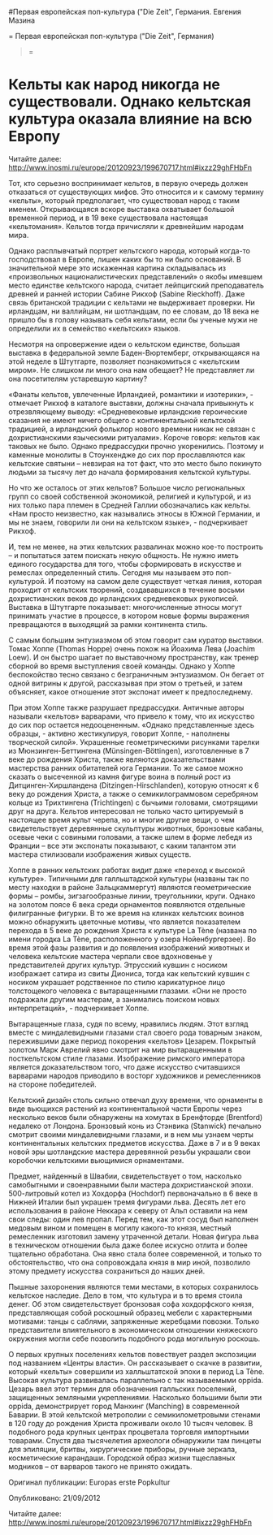 #Первая европейская поп-культура
("Die Zeit", Германия. Евгения Мазина

= Первая европейская поп-культура
("Die Zeit", Германия)
> =

# Кельты как народ никогда не существовали. Однако кельтская культура оказала влияние на всю Европу #

Читайте далее: http://www.inosmi.ru/europe/20120923/199670717.html#ixzz29ghFHbFn

Тот, кто серьезно воспринимает кельтов, в первую очередь должен отказаться от существующих мифов. Это относится и к самому термину «кельты», который предполагает, что существовал народ с таким именем. Открывающаяся вскоре выставка охватывает большой временной период, и в 19 веке существовала настоящая «кельтомания». Кельтов тогда причисляли к древнейшим народам мира.



Однако расплывчатый портрет кельтского народа, который когда-то господствовал в Европе, лишен каких бы то ни было оснований. В значительной мере это искаженная картина складывалась из «произвольных националистических представлений» о якобы имевшем место единстве кельтского народа, считает лейпцигский преподаватель древней и ранней истории Сабине Рикхоф (Sabine Rieckhoff). Даже связь британской традиции с кельтами не выдерживает проверки. Ни ирландцам, ни валлийцам, ни шотландцам, по ее словам, до 18 века не пришло бы в голову называть себя кельтами, если бы ученые мужи не определили их в семейство «кельтских» языков.



Несмотря на опровержение идеи о кельтском единстве, большая выставка в федеральной земле Баден-Вюртемберг, открывающаяся на этой неделе в Штутгарте, позволяет познакомиться с «кельтским миром». Не слишком ли много она нам обещает? Не представляет ли она посетителям устаревшую картину?



«Фанаты кельтов, увлеченные Ирландией, романтики и изотерики», - отмечает Рикхоф в каталоге выставки, должны сначала привыкнуть к отрезвляющему выводу: «Средневековые ирландские героические сказания не имеют ничего общего с континентальной кельтской традицией, а ирландский фольклор нового времени никак не связан с дохристианскими языческими ритуалами». Короче говоря: кельтов как таковых не было. Однако предрассудки прочно укоренились. Поэтому и каменные монолиты в Стоунхендже до сих пор прославляются как кельтские святыни – невзирая на тот факт, что это место было покинуто людьми за тысячу лет до начала формирования кельтской культуры.



Но что же осталось от этих кельтов? Большое число региональных групп со своей собственной экономикой, религией и культурой, и из них только пара племен в Средней Галлии обозначались как кельты. «Нам просто неизвестно, как назывались этносы в Южной Германии, и мы не знаем, говорили ли они на кельтском языке», - подчеркивает Рикхоф.



И, тем не менее, на этих кельтских развалинах можно кое-то построить – и попытаться затем поискать некую общность. Не нужно иметь единого государства для того, чтобы сформировать в искусстве и ремеслах определенный стиль. Сегодня мы называем это поп-культурой. И поэтому на самом деле существует четкая линия, которая проходит от кельтских творений, создававшихся в течение восьми дохристианских веков до ирландских средневековых рукописей. Выставка в Штутгарте показывает: многочисленные этносы могут принимать участие в  процессе, в котором новые формы выражения превращаются в выходящий за рамки континента стиль.



С самым большим энтузиазмом об этом говорит сам куратор выставки. Томас Хоппе (Thomas Hoppe) очень похож на Йоахима Лева (Joachim Loew). И он быстро шагает по выставочному пространству, как тренер сборной во время выступления своей команды. Однако у Хоппе беспокойство тесно связано с безграничным энтузиазмом. Он бегает от одной витрины к другой, рассказывая при этом о третьей, и затем объясняет, какое отношение этот экспонат имеет к предпоследнему.



При этом Хоппе также разрушает предрассудки. Античные авторы называли «кельтов» варварами, что привело к тому, что их искусство до сих пор остается недооцененным. «Однако представленные здесь образцы, - активно жестикулируя, говорит Хоппе, - наполнены творческой силой». Украшенные геометрическими рисунками тарелки из Мюнзинген-Беттингена (Münsingen-Böttingen), изготовленные в 7 веке до рождения Христа, также являются доказательствами мастерства ранних обитателей юга Германии. То же самое можно сказать о высеченной из камня фигуре воина в полный рост из Дитцинген-Хиршландена (Ditzingen-Hirschlanden), которую относят к 6 веку до рождения Христа, а также о семикилограммовом серебряном кольце из Трихтингена (Trichtingen) с бычьими головами, смотрящими друг на друга. Кельтов интересовал не только часто цитируемый в настоящее время культ черепа, но и многие другие вещи, о чем свидетельствует деревянные скульптуры животных, бронзовые кабаны, осевые чеки с совиными головами, а также шлем в форме лебедя из Франции – все эти экспонаты показывают, с каким талантом эти мастера стилизовали изображения живых существ.



Хоппе в ранних кельтских работах видит даже «переход к высокой культуре». Типичными для галльштадской культуры (названы так по месту находки в районе Зальцкаммергут) являются геометрические формы – ромбы, зигзагообразные линии, треугольники, круги. Однако на золотом поясе 6 века среди орнаментов появляются отдельные филигранные фигурки. В то же время на клинках кельтских воинов можно обнаружить цветочные мотивы, что является показателем перехода в 5 веке до рождения Христа к культуре La Tène (названа по имени городка La Tène, расположенного у озера Нойенбургерзее). Во время этой фазы развития и до появления изображений животных и человека кельтские мастера черпали свое вдохновенье у представителей других культур. Этрусский кувшин с носиком изображает сатира из свиты Диониса, тогда как кельтский кувшин с носиком украшает родственное по стилю карикатурное лицо толстощекого человека с вытаращенными глазами. «Они не просто подражали другим мастерам, а занимались поиском новых интерпретаций», - подчеркивает Хоппе.



Вытаращенные глаза, судя по всему, нравились людям. Этот взгляд вместе с миндалевидными глазами стал своего рода товарным знаком, пережившими даже период покорения «кельтов» Цезарем. Покрытый золотом Марк Аврелий явно смотрит на мир вытаращенными в посткельтском стиле глазами. Изображение римского императора является доказательством того, что даже искусство считавшихся варварами народов приводило в восторг художников и ремесленников на стороне победителей.



Кельтский дизайн столь сильно отвечал духу времени, что орнаменты в виде вьющихся растений из континентальной части Европы через несколько веков были обнаружены на хомутах в Бренфторде (Brentford) недалеко от Лондона. Бронзовый конь из Стэнвика (Stanwick) печально смотрит своими миндалевидными глазами, и в нем мы узнаем черты континентальных кельтских предметов искусства. Даже в 7 и в 9 веках новой эры шотландские мастера деревянной резьбы украшали свои коробочки кельтскими вьющимися орнаментами.



Предмет, найденный в Швабии, свидетельствует о том, насколько самобытными и своенравными были мастера дохристианской эпохи. 500-литровый котел из Хохдорфа (Hochdorf) первоначально в 6 веке в Нижней Италии был украшен тремя фигурами льва. Десять лет его использования в районе Неккара к северу от Альп оставили на нем свои следы: один лев пропал. Перед тем, как этот сосуд был наполнен медовым вином и помещен в могилу какого-то князя, местный ремесленник изготовил замену утраченной детали. Новая фигура льва в техническом отношении была даже более искусно отлита и более тщательно обработана. Она явно стала более современной, и только то обстоятельство, что она сопровождала князя в мир иной, позволило этому предмету искусства сохраниться до наших дней.



Пышные захоронения являются теми местами, в которых сохранилось кельтское наследие. Дело в том, что культура и в то время стоила денег. Об этом свидетельствует бронзовая софа хохдорфского князя, представляющая собой роскошный образец мебели с характерными мотивами: танцы с саблями, запряженные жеребцами повозки. Только представители влиятельного в экономическом отношении княжеского окружения могли себе позволить подобного рода могильную роскошь.



О первых крупных поселениях кельтов повествует раздел экспозиции под названием «Центры власти». Он рассказывает о скачке в развитии, который «кельты» совершили из халльштатской эпохи в период La Tène. Высокая культура развивалась параллельно с так называемыми oppida. Цезарь ввел этот термин для обозначения галльских поселений, защищенных земляными укреплениями. Насколько большими были эти oppida, демонстрирует город Манхинг (Manching) в современной Баварии. В этой кельтской метрополии с семикилометровыми стенами в 120 году до рождения Христа проживали около 10 тысяч человек. В подобного рода крупных центрах процветала торговля импортными товарами. Спустя два тысячелетия археологи обнаружили там пинцеты для эпиляции, бритвы, хирургические приборы, ручные зеркала, косметические карандаши. Городской образ жизни тщеславных модников – от варваров такого не принято ожидать.

Оригинал публикации: Europas erste Popkultur

Опубликовано: 21/09/2012

Читайте далее: http://www.inosmi.ru/europe/20120923/199670717.html#ixzz29ghFHbFn
